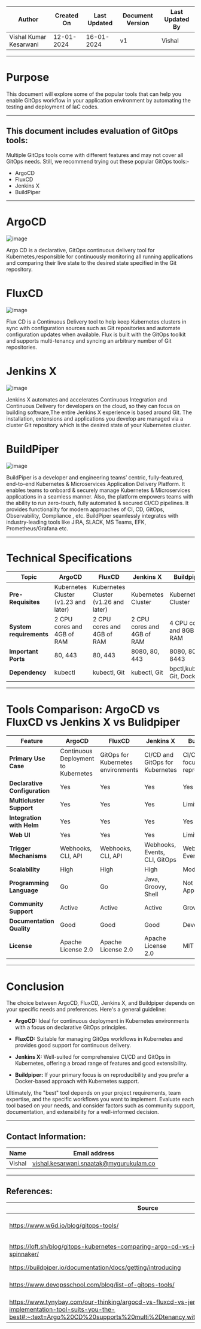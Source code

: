 | Author | Created On | Last Updated | Document Version | Last Updated By |
| ------ | ---------- | ------------ | ---------------- | --------------- |
| Vishal Kumar Kesarwani | 12-01-2024 | 16-01-2024   | v1 | Vishal |
***
# Purpose 

This document will explore some of the popular tools that can help you enable GitOps workflow in your application environment by automating the testing and deployment of IaC codes.


***

## This document includes evaluation of GitOps tools:
Multiple GitOps tools come with different features and may not cover all GitOps needs. Still, we recommend trying out these  popular GitOps tools:-
* ArgoCD 
* FluxCD
* Jenkins X
* BuildPiper

***
# ArgoCD 
![image](https://github.com/avengers-p7/Documentation/assets/156056413/667bc1b0-10e2-4148-b57e-ccdc988a83ca)

Argo CD is a declarative, GitOps continuous delivery tool for Kubernetes,responsible for continuously monitoring all running applications and comparing their live state to the desired state specified in the Git repository.

# FluxCD
![image](https://github.com/avengers-p7/Documentation/assets/156056413/a6601987-a3d0-4362-9e72-754900b9eeb2)

Flux CD is a Continuous Delivery tool to help keep Kubernetes clusters in sync with configuration sources such as Git repositories and automate configuration updates when available. Flux is built with the GitOps toolkit and supports multi-tenancy and syncing an arbitrary number of Git repositories.


# Jenkins X
![image](https://github.com/avengers-p7/Documentation/assets/156056413/7864044f-dd4d-4692-b887-15f9d551c41d)

Jenkins X automates and accelerates Continuous Integration and Continuous Delivery for developers on the cloud, so they can focus on building software,The entire Jenkins X experience is based around Git. The installation, extensions and applications you develop are managed via a cluster Git repository which is the desired state of your Kubernetes cluster.

# BuildPiper 
![image](https://github.com/avengers-p7/Documentation/assets/156056413/36ff2865-9b5b-41e9-bfa9-1628f0f1aad0)

BuildPiper is a developer and engineering teams’ centric, fully-featured, end-to-end Kubernetes & Microservices Application Delivery Platform. It enables teams to onboard & securely manage Kubernetes & Microservices applications in a seamless manner. Also, the platform empowers teams with the ability to run zero-touch, fully automated & secured CI/CD pipelines.
It provides functionality for modern approaches of CI, CD, GitOps, Observability, Compliance , etc. BuildPiper seamlessly integrates with industry-leading tools like JIRA, SLACK, MS Teams, EFK, Prometheus/Grafana etc.

***
# Technical Specifications
| **Topic** | **ArgoCD** | **FluxCD** | **Jenkins X** | **Buildpiper** |
| --------- | ---------- | ---------- | ------------- | -------------- |
| **Pre-Requisites** | Kubernetes Cluster (v1.23 and later) | Kubernetes Cluster (v1.26 and later) | Kubernetes Cluster | Kubernetes Cluster |
| **System requirements** | 2 CPU cores and 4GB of RAM | 2 CPU cores and 4GB of RAM  | 2 CPU cores and 4GB of RAM  | 4 CPU cores and 8GB of RAM |
| **Important Ports** | 80, 443 | 80, 443 | 8080, 80, 443 | 8080, 8000, 8443 |
| **Dependency** | kubectl | kubectl, Git | kubectl, Git | bpctl,kubectl, Git, Docker |


***
#  Tools Comparison: ArgoCD vs FluxCD vs Jenkins X vs Bulidpiper

| **Feature** | **ArgoCD** | **FluxCD** | **Jenkins X** | **Buildpiper** |
|-------------|------------|------------|---------------|----------------|
| **Primary Use Case** | Continuous Deployment to Kubernetes | GitOps for Kubernetes environments | CI/CD and GitOps for Kubernetes | CI/CD with focus on reproducibility |
| **Declarative Configuration** | Yes | Yes | Yes | Yes |
| **Multicluster Support** | Yes | Yes | Yes | Limited |
| **Integration with Helm** | Yes | Yes | Yes | Yes |
| **Web UI** | Yes | Yes | Yes | Limited |
| **Trigger Mechanisms** | Webhooks, CLI, API | Webhooks, CLI, API | Webhooks, Events, CLI, GitOps | Webhooks, Events, CLI |
| **Scalability** | High | High | High | Moderate |
| **Programming Language** | Go | Go | Java, Groovy, Shell | Not Applicable |
| **Community Support** | Active | Active | Active | Growing |
| **Documentation Quality** | Good | Good | Good | Developing |
| **License** | Apache License 2.0 | Apache License 2.0 | Apache License 2.0 | MIT License |

***

# Conclusion

The choice between ArgoCD, FluxCD, Jenkins X, and Buildpiper depends on your specific needs and preferences. Here's a general guideline:

* **ArgoCD:** Ideal for continuous deployment in Kubernetes environments with a focus on declarative GitOps principles.

* **FluxCD:** Suitable for managing GitOps workflows in Kubernetes and provides good support for continuous delivery.

* **Jenkins X:** Well-suited for comprehensive CI/CD and GitOps in Kubernetes, offering a broad range of features and good extensibility.

* **Buildpiper:** If your primary focus is on reproducibility and you prefer a Docker-based approach with Kubernetes support.

Ultimately, the "best" tool depends on your project requirements, team expertise, and the specific workflows you want to implement. Evaluate each tool based on your needs, and consider factors such as community support, documentation, and extensibility for a well-informed decision.

***
## Contact Information:
| Name | Email address |
| ---- | ------------- |
| Vishal | vishal.kesarwani.snaatak@mygurukulam.co |

***
## References:
| Source | Description |
| ------ | ----------- |
| https://www.w6d.io/blog/gitops-tools/ | Gitops Tools Features |
| https://loft.sh/blog/gitops-kubernetes-comparing-argo-cd-vs-jenkins-x-vs-flux-vs-spinnaker/ | Gitops Tools Features |
| https://buildpiper.io/documentation/docs/getting/introducing | Buildpiper |
| https://www.devopsschool.com/blog/list-of-gitops-tools/ | Gitops Tools Architecture |
| https://www.tynybay.com/our-thinking/argocd-vs-fluxcd-vs-jenkins-x-which-gitops-implementation-tool-suits-you-the-best#:~:text=Argo%20CD%20supports%20multi%2Dtenancy,with%20a%20set%20of%20cons. | Gitops Tools Installation |
